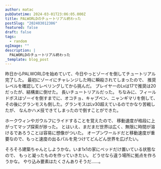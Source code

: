 ```yaml
---
author: matac
pubDatetime: 2024-03-01T23:06:05.000Z
title: PALWORLDのチュートリアル終わった
postSlug: "202403012306"
featured: false
draft: false
tags:
  - random
ogImage: ""
description: |
  PALWORLDのチュートリアル終わった
_template: blog_post
---
```


昨日からPALWORLDを始めていて、今日やっとゾーイを倒してチュートリアル完了した。
最初にゾーイにチャレンジした時に瞬殺されてしまったので、
推奨レベルを確認してレベリングしてから挑んだ。
プレイヤーのLvは17で推奨は20だったが、結構楽に倒せた。
長いチュートリアルだった。
ちなみに、フィールドボスはゾーイを倒すまでに、オコチョ、キャプペン、ニャンギマリを倒して、
その後にグランモスも倒した。グランモスはLv30超えているのでかなり苦戦したが、
なんかハメ技できてしまったので倒すことができた。

ホークウィンやガウルフにライドすることを覚えたので、
移動速度が格段に上がってマップ探索が捗った。
とはいえ、まだまだ世界は広く、無限に時間が溶けるであろうことは容易に想像がついた。
オープンワールドだと移動速度が重要なので、もっと速度の出るパルを見つけてどんどん世界を広げたい。

そろそろ建築ちゃんとしようかな。いま1x1の家にベッドだけ置いている状態なので、
もっと凝ったものを作っていきたい。
どうせなら違う場所に拠点を作ろうかな。
やり込み要素はたくさんありそうだ......。
